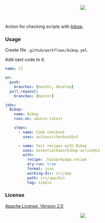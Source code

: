 <p align="center"><a href="#readme"><img src="https://gh.kaos.st/bibop-action.svg"/></a></p>

<br/>

Action for checking scripts with [bibop](https://kaos.sh/bibop).

### Usage

Create file `.github/workflows/bibop.yml`.

Add next code to it:

```yml
name: CI

on:
  push:
    branches: [master, develop]
  pull_request:
    branches: [master]

jobs:
  Bibop:
    name: Bibop
    runs-on: ubuntu-latest

    steps:
      - name: Code checkout
        uses: actions/checkout@v3

      - name: Test recipes with Bibop
        uses: essentialkaos/bibop-action@v1
        with:
          recipe: .bibop/myapp.recipe
          dry-run: true
          format: json
          working-dir: src/app
          path: src/app/bin
          tag: simple

```

### License

[Apache License, Version 2.0](https://www.apache.org/licenses/LICENSE-2.0)

<p align="center"><a href="https://essentialkaos.com"><img src="https://gh.kaos.st/ekgh.svg"/></a></p>
